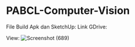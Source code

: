 # PABCL-Computer-Vision

File Build Apk dan SketchUp:
Link GDrive: 

View: 
![Screenshot (689)](https://user-images.githubusercontent.com/38920294/156531906-5736b191-a2eb-4c8c-9435-4d84849b4e59.png)
